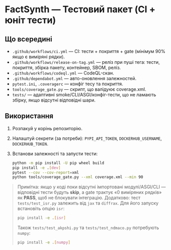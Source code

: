 # FactSynth — Тестовий пакет (CI + юніт тести)

## Що всередині

- `.github/workflows/ci.yml` — CI: тести + покриття + gate (мінімум 90% якщо є виміряні рядки).
- `.github/workflows/release-on-tag.yml` — реліз при пуші тега: тести, покриття, збірка пакету,
  контейнер, SBOM, реліз.
- `.github/workflows/codeql.yml` — CodeQL-скан.
- `.github/dependabot.yml` — авто-оновлення залежностей.
- `pytest.ini`, `.coveragerc` — конфіг тесу та покриття.
- `tools/coverage_gate.py` — скрипт, що валідуює coverage.xml.
- `tests/` — адаптивні smoke/CLI/ASGI/конфіг-тести, що не ламають збірку,
  якщо відсутні відповідні шари.

## Використання

1. Розпакуй у корінь репозиторію.
2. Налаштуй секрети (за потреби): `PYPI_API_TOKEN`, `DOCKERHUB_USERNAME`, `DOCKERHUB_TOKEN`.
3. Встанови залежності та запусти тести:

    ```bash
    python -m pip install -U pip wheel build
    pip install -e .[dev]
    pytest --cov --cov-report=xml
    python tools/coverage_gate.py --xml coverage.xml --min 90
    ```

> Примітка: якщо у коді поки відсутні імпортовані модулі/ASGI/CLI —
> відповідні тести будуть **skip**,
> а gate трактує «0 виміряних рядків» як **PASS**, щоб не блокувати інтеграцію.
> Додатково: тест `tests/test_isr.py` залежить від `jax` та `diffrax`.
> Для його запуску встановіть опцію `isr`:
>
> ```bash
> pip install -e .[isr]
> ```
>
> Також `tests/test_akpshi.py` та `tests/test_ndmaco.py` потребують `numpy`:
>
> ```bash
> pip install -e .[numpy]
> ```
